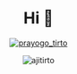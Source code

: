 <h1 align="center">Hi 👋</h1>

<p align="center"> <a href="https://twitter.com/prayogo_tirto" target="blank"><img src="https://img.shields.io/twitter/follow/prayogo_tirto?logo=twitter&style=for-the-badge" alt="prayogo_tirto" /></a> </p>


<p align="center"><img align="center" src="https://github-readme-streak-stats.herokuapp.com/?user=ajitirto&" alt="ajitirto" /></p>
